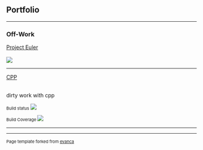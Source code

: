 ## Portfolio

---

### Off-Work

[Project Euler]( PEular )
<br><br>
<img src="https://projecteuler.net/profile/k.uday.kumar.1985.png?raw=true"/>

---
[CPP]( CPP )
<br><br>
<p> dirty work with cpp </p>
<p style="font-size:11px">Build status <img src="https://travis-ci.org/udaykkumar/CPP.svg?branch=master"/></p>
<p style="font-size:11px">Build Coverage <img src="https://coveralls.io/repos/github/udaykkumar/CPP/badge.svg?branch=master)](https://coveralls.io/github/udaykkumar/CPP?branch=master"/></p>

---




---
<p style="font-size:11px">Page template forked from <a href="https://github.com/evanca/quick-portfolio">evanca</a></p>
<!-- Remove above link if you don't want to attibute -->
